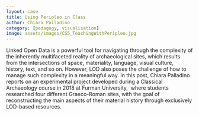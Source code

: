 ```yaml
---
layout: case
title: Using Peripleo in Class
author: Chiara Palladino
category: [pedagogy, visualisation]
image: assets/images/CS5_TeachingWithPeripleo.jpg 
---
```

Linked Open Data is a powerful tool for navigating through the complexity of the inherently multifaceted reality of archaeological sites, 
which results from the intersections of space, materiality, language, visual culture, history, text, and so on. 
However, LOD also poses the challenge of how to manage such complexity in a meaningful way. 
In this post, Chiara Palladino reports on an experimental project developed during a Classical Archaeology course in 2018 at Furman University, 
where students researched four different Graeco-Roman sites, with the goal of reconstructing the main aspects of their material history 
through exclusively LOD-based resources.
